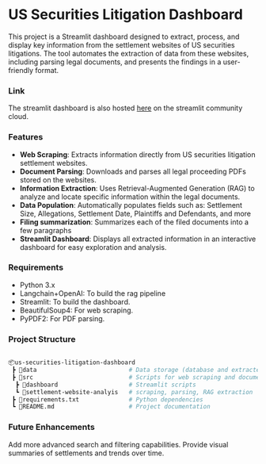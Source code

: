 # US Securities Litigation Dashboard

This project is a Streamlit dashboard designed to extract, process, and display key information from the settlement websites of US securities litigations. The tool automates the extraction of data from these websites, including parsing legal documents, and presents the findings in a user-friendly format.

### Link 
The streamlit dashboard is also hosted [here](https://ussettlementdashboard.streamlit.app/) on the streamlit community cloud. 

### Features

- **Web Scraping**: Extracts information directly from US securities litigation settlement websites.
- **Document Parsing**: Downloads and parses all legal proceeding PDFs stored on the websites.
- **Information Extraction**: Uses Retrieval-Augmented Generation (RAG) to analyze and locate specific information within the legal documents.
- **Data Population**: Automatically populates fields such as: Settlement Size, Allegations, Settlement Date, Plaintiffs and Defendants, and more
- **Filing summarization**: Summarizes each of the filed documents into a few paragraphs 
- **Streamlit Dashboard**: Displays all extracted information in an interactive dashboard for easy exploration and analysis.


### Requirements

- Python 3.x
- Langchain+OpenAI: To build the rag pipeline
- Streamlit: To build the dashboard.
- BeautifulSoup4: For web scraping.
- PyPDF2: For PDF parsing.
    
### Project Structure

```bash

📦us-securities-litigation-dashboard
 ┣ 📂data                          # Data storage (database and extracted and processed files)
 ┣ 📂src                           # Scripts for web scraping and document parsing
  ┣ 📂dashboard                    # Streamlit scripts
  ┗ 📂settlement-website-analyis   # scraping, parsing, RAG extraction
 ┣ 📜requirements.txt              # Python dependencies
 ┗ 📜README.md                     # Project documentation

```

### Future Enhancements

Add more advanced search and filtering capabilities.
Provide visual summaries of settlements and trends over time.

